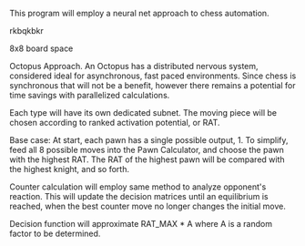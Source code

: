 This program will employ a neural net approach to chess automation.

rkbqkbkr

8x8 board space

Octopus Approach. An Octopus has a distributed nervous system, considered ideal for asynchronous, fast paced environments. Since chess is synchronous that will not be a benefit, however there remains a potential for time savings with parallelized calculations.

Each type will have its own dedicated subnet. The moving piece will be chosen according to ranked activation potential, or RAT. 




Base case: At start, each pawn has a single possible output, 1. To simplify, feed all 8 possible moves into the Pawn Calculator, and choose the pawn with the highest RAT. The RAT of the highest pawn will be compared with the highest knight, and so forth.

Counter calculation will employ same method to analyze opponent's reaction. This will update the decision matrices until an equilibrium is reached, when the best counter move no longer changes the initial move.


Decision function will approximate RAT_MAX * A where A is a random factor to be determined.






